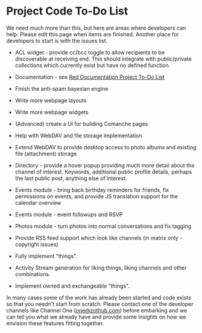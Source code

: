 Project Code To-Do List
=======================

We need much more than this, but here are areas where developers can help. Please edit this page when items are finished. Another place for developers to start is with the issues list.


* ACL widget - provide cc/bcc toggle to allow recipients to be discoverable at receiving end. This should integrate with public/private collections which currently exist but have no defined function.

* Documentation - see [Red Documentation Project To-Do List](help/To-Do)

* Finish the anti-spam bayesian engine

* Write more webpage layouts

* Write more webpage widgets 

* (Advanced) create a UI for building Comanche pages

* Help with WebDAV and file storage implementation

* Extend WebDAV to provide desktop access to photo albums and existing file (attachment) storage

* Directory - provide a hover popup providing much more detail about the channel of interest. Keywords, additional public profile details, perhaps the last public post, anything else of interest. 

* Events module - bring back birthday reminders for friends, fix permissions on events, and provide JS translation support for the calendar overview

* Events module - event followups and RSVP

* Photos module - turn photos into normal conversations and fix tagging

* Provide RSS feed support which look like channels (in matrix only - copyright issues)

* Fully implement "things".

* Activity Stream generation for liking things, liking channels and other combinations.

* Implement owned and exchangeable "things".

In many cases some of the work has already been started and code exists so that you needn't start from scratch. Please contact one of the developer channels like Channel One (one@zothub.com) before embarking and we can tell you what we already have and provide some insights on how we envision these features fitting together. 


 